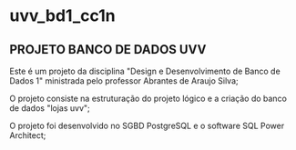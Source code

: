 # uvv_bd1_cc1n
## PROJETO BANCO DE DADOS UVV

Este é um projeto da disciplina "Design e Desenvolvimento de Banco de Dados 1" ministrada pelo professor Abrantes de Araujo Silva;

O projeto consiste na estruturação do projeto lógico e a criação do banco de dados "lojas uvv";

O projeto foi desenvolvido no SGBD PostgreSQL e o software SQL Power Architect;
